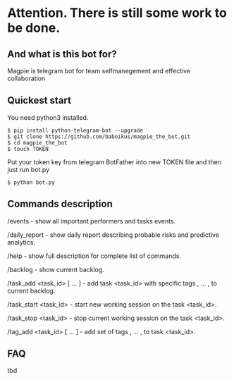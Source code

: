 # Attention. There is still some work to be done.

## And what is this bot for?
Magpie is telegram bot for team selfmanegement and effective collaboration

## Quickest start
You need python3 installed.

    $ pip install python-telegram-bot --upgrade
    $ git clone https://github.com/baboikus/magpie_the_bot.git
    $ cd magpie_the_bot
    $ touch TOKEN
    
Put your token key from telegram BotFather into new TOKEN file and then just run bot.py

    $ python bot.py

## Commands description
/events  - show all important performers and tasks events.

/daily_report  - show daily report describing probable risks and predictive analytics.

/help  - show full description for complete list of commands.

/backlog  - show current backlog.

/task_add <task_id> [<tag1> ... <tagN>] - add task <task_id> with specific tags <tag1>, ... , <tagN> to current backlog.

/task_start <task_id> - start new working session on the task <task_id>.

/task_stop <task_id> - stop current working session on the task <task_id>.

/tag_add <task_id> [<tag1> ... <tagN>] - add set of tags <tag1>, ... , <tagN> to task <task_id>.

## FAQ
tbd
